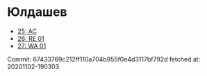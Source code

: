 # Юлдашев
- [25: AC](25.md)
- [26: RE 01](26.md)
- [27: WA 01](27.md)

Commit: 67433769c212ff110a704b955f0e4d3117bf792d
 fetched at: 20201102-190303
